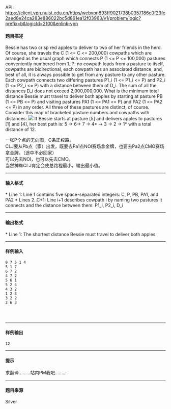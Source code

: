 API: https://client.vpn.nuist.edu.cn/https/webvpn893ff9021738b0357186c0f23fc2aed6e24ca283e886022bc5d861ea12f03963/v1/problem/logic?prefix=b&logicId=2100&enlink-vpn

#### 题目描述

Bessie has two crisp red apples to deliver to two of her friends in the herd. Of course, she travels the C (1 <= C <= 200,000) cowpaths which are arranged as the usual graph which connects P (1 <= P <= 100,000) pastures conveniently numbered from 1..P: no cowpath leads from a pasture to itself, cowpaths are bidirectional, each cowpath has an associated distance, and, best of all, it is always possible to get from any pasture to any other pasture. Each cowpath connects two differing pastures P1\_i (1 <= P1\_i <= P) and P2\_i (1 <= P2\_i <= P) with a distance between them of D\_i. The sum of all the distances D\_i does not exceed 2,000,000,000. What is the minimum total distance Bessie must travel to deliver both apples by starting at pasture PB (1 <= PB <= P) and visiting pastures PA1 (1 <= PA1 <= P) and PA2 (1 <= PA2 <= P) in any order. All three of these pastures are distinct, of course. Consider this map of bracketed pasture numbers and cowpaths with distances: ![](../file/2100_0.jpg) If Bessie starts at pasture \[5\] and delivers apples to pastures \[1\] and \[4\], her best path is: 5 -> 6-> 7 -> 4\* -> 3 -> 2 -> 1\* with a total distance of 12.

一张P个点的无向图，C条正权路。  
CLJ要从Pb点（家）出发，既要去Pa1点NOI赛场拿金牌，也要去Pa2点CMO赛场拿金牌。（途中不必回家）  
可以先去NOI，也可以先去CMO。  
当然神犇CLJ肯定会使总路程最小，输出最小值。

---

#### 输入格式

\* Line 1: Line 1 contains five space-separated integers: C, P, PB, PA1, and PA2 \* Lines 2..C+1: Line i+1 describes cowpath i by naming two pastures it connects and the distance between them: P1\_i, P2\_i, D\_i

---

#### 输出格式

\* Line 1: The shortest distance Bessie must travel to deliver both apples

---

#### 样例输入
```
9 7 5 1 4
5 1 7
6 7 2
4 7 2
5 6 1
5 2 4
4 3 2
1 2 3
3 2 2
2 6 3




```

---

#### 样例输出
```
12

```

---

#### 提示

求翻译.........站内PM我吧.........

---

#### 题目来源

Silver